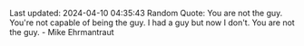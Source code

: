 Last updated: 2024-04-10 04:35:43
Random Quote: You are not the guy. You're not capable of being the guy. I had a guy but now I don't. You are not the guy. - Mike Ehrmantraut